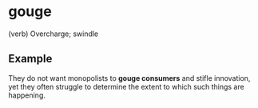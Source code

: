 # gouge

(verb) Overcharge; swindle

## Example

They do not want monopolists to **gouge consumers** and stifle innovation, yet they often struggle to determine the extent to which such things are happening.
